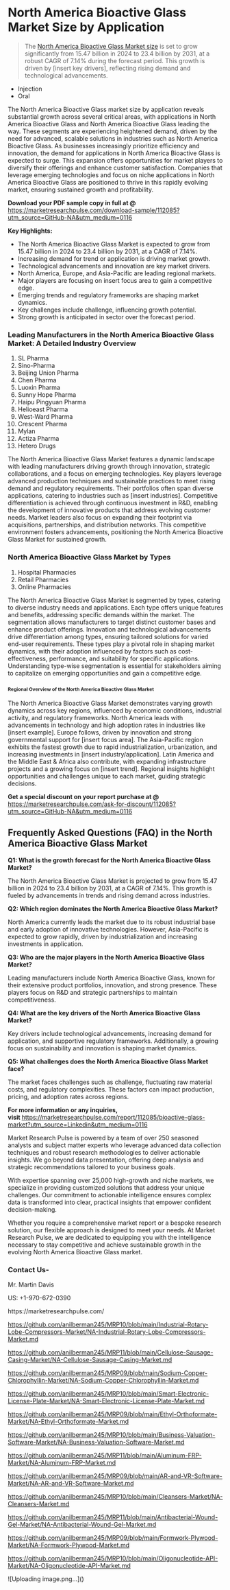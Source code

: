 <h1>North America Bioactive Glass Market&nbsp;Size by Application</h1><blockquote><p>The <a href="https://marketresearchpulse.com/download-sample/112085?utm_source=GitHub-NA&amp;utm_medium=0116">North America Bioactive Glass Market size</a> is set to grow significantly from 15.47 billion in 2024 to 23.4 billion by 2031, at a robust CAGR of 7.14% during the forecast period. This growth is driven by [insert key drivers], reflecting rising demand and technological advancements.</p></blockquote><ul><li>Injection<li> Oral</li></ul><p>The North America Bioactive Glass market size by application reveals substantial growth across several critical areas, with applications in North America Bioactive Glass and North America Bioactive Glass leading the way. These segments are experiencing heightened demand, driven by the need for advanced, scalable solutions in industries such as North America Bioactive Glass. As businesses increasingly prioritize efficiency and innovation, the demand for applications in North America Bioactive Glass is expected to surge. This expansion offers opportunities for market players to diversify their offerings and enhance customer satisfaction. Companies that leverage emerging technologies and focus on niche applications in North America Bioactive Glass are positioned to thrive in this rapidly evolving market, ensuring sustained growth and profitability.</p><p><strong>Download your PDF sample copy in full at @ </strong><a href="https://marketresearchpulse.com/download-sample/112085?utm_source=GitHub-NA&amp;utm_medium=0116">https://marketresearchpulse.com/download-sample/112085?utm_source=GitHub-NA&amp;utm_medium=0116</a></p><p><strong>Key Highlights: </strong></p><ul><li>The North America Bioactive Glass Market is expected to grow from 15.47 billion in 2024 to 23.4 billion by 2031, at a CAGR of 7.14%.</li><li>Increasing demand for trend or application is driving market growth.</li><li>Technological advancements and innovation are key market drivers.</li><li>North America, Europe, and Asia-Pacific are leading regional markets.</li><li>Major players are focusing on insert focus area to gain a competitive edge.</li><li>Emerging trends and regulatory frameworks are shaping market dynamics.</li><li>Key challenges include challenge, influencing growth potential.</li><li>Strong growth is anticipated in sector over the forecast period.</li></ul><h3>Leading Manufacturers in the North America Bioactive Glass Market: A Detailed Industry Overview</h3><ol><li>SL Pharma</li><li>Sino-Pharma</li><li>Beijing Union Pharma</li><li>Chen Pharma</li><li>Luoxin Pharma</li><li>Sunny Hope Pharma</li><li>Haipu Pingyuan Pharma</li><li>Helioeast Pharma</li><li>West-Ward Pharma</li><li>Crescent Pharma</li><li>Mylan</li><li>Actiza Pharma</li><li>Hetero Drugs</li></ol><div class="flex max-w-full flex-col flex-grow"><div class="min-h-8 text-message flex w-full flex-col items-end gap-2 whitespace-normal break-words [.text-message+&amp;]:mt-5" dir="auto" data-message-author-role="assistant" data-message-id="fd8432e4-4910-450d-b182-61b7bfb0a01f" data-message-model-slug="gpt-4o"><div class="flex w-full flex-col gap-1 empty:hidden first:pt-[3px]"><div class="markdown prose w-full break-words dark:prose-invert light"><p>The North America Bioactive Glass Market features a dynamic landscape with leading manufacturers driving growth through innovation, strategic collaborations, and a focus on emerging technologies. Key players leverage advanced production techniques and sustainable practices to meet rising demand and regulatory requirements. Their portfolios often span diverse applications, catering to industries such as [insert industries]. Competitive differentiation is achieved through continuous investment in R&amp;D, enabling the development of innovative products that address evolving customer needs. Market leaders also focus on expanding their footprint via acquisitions, partnerships, and distribution networks. This competitive environment fosters advancements, positioning the North America Bioactive Glass Market for sustained growth.</p></div></div></div></div><h3>North America Bioactive Glass Market by Types</h3><ol><li>Hospital Pharmacies<li> Retail Pharmacies<li> Online Pharmacies</li></ol><div class="flex max-w-full flex-col flex-grow"><div class="min-h-8 text-message flex w-full flex-col items-end gap-2 whitespace-normal break-words [.text-message+&amp;]:mt-5" dir="auto" data-message-author-role="assistant" data-message-id="084470be-0bb7-4664-bddf-5156b4f41249" data-message-model-slug="gpt-4o-mini"><div class="flex w-full flex-col gap-1 empty:hidden first:pt-[3px]"><div class="markdown prose w-full break-words dark:prose-invert light"><p>The North America Bioactive Glass Market is segmented by types, catering to diverse industry needs and applications. Each type offers unique features and benefits, addressing specific demands within the market. The segmentation allows manufacturers to target distinct customer bases and enhance product offerings. Innovation and technological advancements drive differentiation among types, ensuring tailored solutions for varied end-user requirements. These types play a pivotal role in shaping market dynamics, with their adoption influenced by factors such as cost-effectiveness, performance, and suitability for specific applications. Understanding type-wise segmentation is essential for stakeholders aiming to capitalize on emerging opportunities and gain a competitive edge.</p></div></div></div></div><h3><span style="font-size: 11px;">Regional Overview of the North America Bioactive Glass Market</span></h3><div class="flex max-w-full flex-col flex-grow"><div class="min-h-8 text-message flex w-full flex-col items-end gap-2 whitespace-normal break-words [.text-message+&amp;]:mt-5" dir="auto" data-message-author-role="assistant" data-message-id="e9038762-ce64-4e30-91c9-9bd413514231" data-message-model-slug="gpt-4o-mini"><div class="flex w-full flex-col gap-1 empty:hidden first:pt-[3px]"><div class="markdown prose w-full break-words dark:prose-invert light"><p>The North America Bioactive Glass Market demonstrates varying growth dynamics across key regions, influenced by economic conditions, industrial activity, and regulatory frameworks. North America leads with advancements in technology and high adoption rates in industries like [insert example]. Europe follows, driven by innovation and strong governmental support for [insert focus area]. The Asia-Pacific region exhibits the fastest growth due to rapid industrialization, urbanization, and increasing investments in [insert industry/application]. Latin America and the Middle East &amp; Africa also contribute, with expanding infrastructure projects and a growing focus on [insert trend]. Regional insights highlight opportunities and challenges unique to each market, guiding strategic decisions.</p></div></div></div></div><p><strong>Get a special discount on your report purchase at @ </strong><a href="https://marketresearchpulse.com/ask-for-discount/112085?utm_source=GitHub-NA&amp;utm_medium=0116">https://marketresearchpulse.com/ask-for-discount/112085?utm_source=GitHub-NA&amp;utm_medium=0116</a></p><h2>Frequently Asked Questions (FAQ) in the North America Bioactive Glass Market</h2><p><strong>Q1: What is the growth forecast for the North America Bioactive Glass Market?</strong></p><p>The North America Bioactive Glass Market is projected to grow from 15.47 billion in 2024 to 23.4 billion by 2031, at a CAGR of 7.14%. This growth is fueled by advancements in trends and rising demand across industries.</p><p><strong>Q2: Which region dominates the North America Bioactive Glass Market?</strong></p><p>North America currently leads the market due to its robust industrial base and early adoption of innovative technologies. However, Asia-Pacific is expected to grow rapidly, driven by industrialization and increasing investments in application.</p><p><strong>Q3: Who are the major players in the North America Bioactive Glass Market?</strong></p><p>Leading manufacturers include North America Bioactive Glass, known for their extensive product portfolios, innovation, and strong presence. These players focus on R&amp;D and strategic partnerships to maintain competitiveness.</p><p><strong>Q4: What are the key drivers of the North America Bioactive Glass Market?</strong></p><p>Key drivers include technological advancements, increasing demand for application, and supportive regulatory frameworks. Additionally, a growing focus on sustainability and innovation is shaping market dynamics.</p><p><strong>Q5: What challenges does the North America Bioactive Glass Market face?</strong></p><p>The market faces challenges such as challenge, fluctuating raw material costs, and regulatory complexities. These factors can impact production, pricing, and adoption rates across regions.</p><p><strong>For more information or any inquiries, visit&nbsp;</strong><a href="https://marketresearchpulse.com/report/112085/bioactive-glass-market?utm_source=Linkedin&utm_medium=0116">https://marketresearchpulse.com/report/112085/bioactive-glass-market?utm_source=Linkedin&utm_medium=0116</a></p><p>Market Research Pulse is powered by a team of over 250 seasoned analysts and subject matter experts who leverage advanced data collection techniques and robust research methodologies to deliver actionable insights. We go beyond data presentation, offering deep analysis and strategic recommendations tailored to your business goals.</p><p>With expertise spanning over 25,000 high-growth and niche markets, we specialize in providing customized solutions that address your unique challenges. Our commitment to actionable intelligence ensures complex data is transformed into clear, practical insights that empower confident decision-making.</p><p>Whether you require a comprehensive market report or a bespoke research solution, our flexible approach is designed to meet your needs. At Market Research Pulse, we are dedicated to equipping you with the intelligence necessary to stay competitive and achieve sustainable growth in the evolving North America Bioactive Glass market.</p><h3><strong>Contact Us-</strong></h3><p>Mr. Martin Davis</p><p>US: +1-970-672-0390</p><p>https://marketresearchpulse.com/</p><p><a href="https://github.com/anilberman245/MRP10/blob/main/Industrial-Rotary-Lobe-Compressors-Market/NA-Industrial-Rotary-Lobe-Compressors-Market.md">https://github.com/anilberman245/MRP10/blob/main/Industrial-Rotary-Lobe-Compressors-Market/NA-Industrial-Rotary-Lobe-Compressors-Market.md</a></p><p><a href="https://github.com/anilberman245/MRP11/blob/main/Cellulose-Sausage-Casing-Market/NA-Cellulose-Sausage-Casing-Market.md">https://github.com/anilberman245/MRP11/blob/main/Cellulose-Sausage-Casing-Market/NA-Cellulose-Sausage-Casing-Market.md</a></p><p><a href="https://github.com/anilberman245/MRP09/blob/main/Sodium-Copper-Chlorophyllin-Market/NA-Sodium-Copper-Chlorophyllin-Market.md">https://github.com/anilberman245/MRP09/blob/main/Sodium-Copper-Chlorophyllin-Market/NA-Sodium-Copper-Chlorophyllin-Market.md</a></p><p><a href="https://github.com/anilberman245/MRP10/blob/main/Smart-Electronic-License-Plate-Market/NA-Smart-Electronic-License-Plate-Market.md">https://github.com/anilberman245/MRP10/blob/main/Smart-Electronic-License-Plate-Market/NA-Smart-Electronic-License-Plate-Market.md</a></p><p><a href="https://github.com/anilberman245/MRP09/blob/main/Ethyl-Orthoformate-Market/NA-Ethyl-Orthoformate-Market.md">https://github.com/anilberman245/MRP09/blob/main/Ethyl-Orthoformate-Market/NA-Ethyl-Orthoformate-Market.md</a></p><p><a href="https://github.com/anilberman245/MRP10/blob/main/Business-Valuation-Software-Market/NA-Business-Valuation-Software-Market.md">https://github.com/anilberman245/MRP10/blob/main/Business-Valuation-Software-Market/NA-Business-Valuation-Software-Market.md</a></p><p><a href="https://github.com/anilberman245/MRP11/blob/main/Aluminum-FRP-Market/NA-Aluminum-FRP-Market.md">https://github.com/anilberman245/MRP11/blob/main/Aluminum-FRP-Market/NA-Aluminum-FRP-Market.md</a></p><p><a href="https://github.com/anilberman245/MRP09/blob/main/AR-and-VR-Software-Market/NA-AR-and-VR-Software-Market.md">https://github.com/anilberman245/MRP09/blob/main/AR-and-VR-Software-Market/NA-AR-and-VR-Software-Market.md</a></p><p><a href="https://github.com/anilberman245/MRP10/blob/main/Cleansers-Market/NA-Cleansers-Market.md">https://github.com/anilberman245/MRP10/blob/main/Cleansers-Market/NA-Cleansers-Market.md</a></p><p><a href="https://github.com/anilberman245/MRP11/blob/main/Antibacterial-Wound-Gel-Market/NA-Antibacterial-Wound-Gel-Market.md">https://github.com/anilberman245/MRP11/blob/main/Antibacterial-Wound-Gel-Market/NA-Antibacterial-Wound-Gel-Market.md</a></p><p><a href="https://github.com/anilberman245/MRP09/blob/main/Formwork-Plywood-Market/NA-Formwork-Plywood-Market.md">https://github.com/anilberman245/MRP09/blob/main/Formwork-Plywood-Market/NA-Formwork-Plywood-Market.md</a></p><p><a href="https://github.com/anilberman245/MRP10/blob/main/Oligonucleotide-API-Market/NA-Oligonucleotide-API-Market.md">https://github.com/anilberman245/MRP10/blob/main/Oligonucleotide-API-Market/NA-Oligonucleotide-API-Market.md</a></p>
![Uploading image.png…]()
